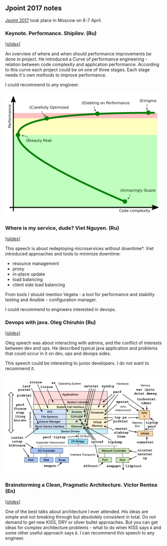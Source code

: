 ## Jpoint 2017 notes

[Jpoint 2017](http://2017.jpoint.ru/) took place in Moscow on 6-7 April.

### Keynote. Performance. Shipilev. (Ru)
[[slides]](https://shipilev.net/talks/jpoint-April2017-perf-keynote.pdf)

An overview of where and when should performance improvements be done in project. 
He introduced a Curve of performance engineering - relation between code complexity and application performance. 
According to this curve each project could be on one of three stages. 
Each stage needs it's own methods to improve performance.

I could recommend to any engineer.

<img src="curve.png" width="600"/>

### Where is my service, dude? Viet Nguyen. (Ru) 
[[slides]](https://www.slideshare.net/VietNguyen334/jpoint-2017-where-is-my-service-dude)

This speech is about redeploying microservices without downtime*. 
Viet introduced approaches and tools to minimize downtime:
  - resource management
  - proxy
  - in-place update
  - load balancing
  - client side load balancing
  
From tools I should mention Vegeta - a tool for performance and stability testing and Ansible - configuration manager.

I could recommend to engineers interested in devops.


### Devops with java. Oleg Chiruhin (Ru)
[[slides]](http://assets.contentful.com/oxjq45e8ilak/5F2vR2pWNy6c6qiQKa28sE/2d29eb49625ae2f12e5afe4f75cf19e5/______________.pdf)

Oleg speech was about interacting with admins, and the conflict of interests between dev and ops. 
He described typical java application and problems that could occur in it on dev, ops and devops sides.

This speech could be interesting to junior developers. I do not want to recommend it.

<img src="diagnostic.png" width="600"/>


### Brainstorming a Clean, Pragmatic Architecture. Victor Rentea (En)
[[slides]](http://assets.contentful.com/oxjq45e8ilak/4wOYOmzybmA0uKWqoS8oMw/2bfd455f36f1a6748279906f4bbed40a/Victor-Rentea_Brainstorming-a-Clean-Pragmatic-Architecture.pdf)

One of the best talks about architecture I ever attended. 
His ideas are simple and not breaking through but absolutely consistent in total. 
Do not demand to get new KISS, DRY or silver bullet approaches. 
But you can get ideas for complex architecture problems - what to do when KISS says `A` and some other useful approach says `B`.
I can recommend this speech to any engineer.
